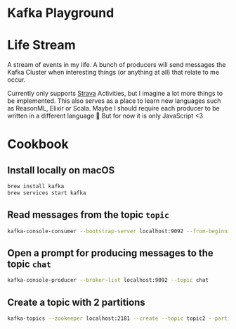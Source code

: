 # Kafka Playground

# Life Stream

A stream of events in my life. A bunch of producers will send messages the Kafka Cluster when interesting things (or anything at all) that relate to me occur.

Currently only supports [Strava](https://strava.com) Activities, but I imagine a lot more things to be implemented. This also serves as a place to learn new languages such as ReasonML, Elixir or Scala. Maybe I should require each producer to be written in a different language 🤔 But for now it is only JavaScript <3

# Cookbook

## Install locally on macOS

```bash
brew install kafka
brew services start kafka
```

## Read messages from the topic `topic`

```bash
kafka-console-consumer --bootstrap-server localhost:9092 --from-beginning --topic topic
```

## Open a prompt for producing messages to the topic `chat`

```bash
kafka-console-producer --broker-list localhost:9092 --topic chat
```

## Create a topic with 2 partitions

```bash
kafka-topics --zookeeper localhost:2181 --create --topic topic2 --partitions 2 --replication-factor 1
```
